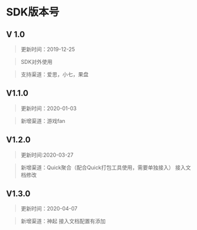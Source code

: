 # SDK版本号

## V 1.0
>更新时间：2019-12-25

> SDK对外使用

>支持渠道：爱思，小七，果盘


## V1.1.0

>更新时间：2020-01-03

>新增渠道：游戏fan


## V1.2.0
>更新时间:2020-03-27

>新增渠道：Quick聚合（配合Quick打包工具使用，需要单独接入）
>接入文档修改


## V1.3.0
>更新时间：2020-04-07

>新增渠道：神起
>接入文档配置有添加
